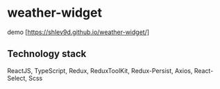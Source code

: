 # weather-widget

demo  [https://shlev9d.github.io/weather-widget/]

## Technology stack

ReactJS, TypeScript, Redux, ReduxToolKit, Redux-Persist, Axios, React-Select, Scss
